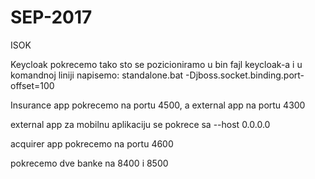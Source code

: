 # SEP-2017
ISOK

Keycloak pokrecemo tako sto se pozicioniramo u bin fajl keycloak-a i u komandnoj liniji napisemo:
standalone.bat -Djboss.socket.binding.port-offset=100 


Insurance app pokrecemo na portu 4500, a external app na portu 4300


external app za mobilnu aplikaciju se pokrece sa --host 0.0.0.0

acquirer app pokrecemo na portu 4600

pokrecemo dve banke na 8400 i 8500